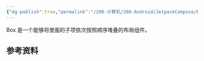 ```yaml
---
{"dg-publish":true,"permalink":"/200-计算机/260-Android/JetpackCompose/Box/","tags":["JetpackCompose/布局组件"],"noteIcon":""}
---
```


Box 是一个能够将里面的子项依次按照顺序堆叠的布局组件。


## 参考资料
